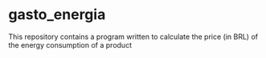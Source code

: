 # gasto_energia
This repository contains a program written to calculate the price (in BRL) of the energy consumption of a product 
